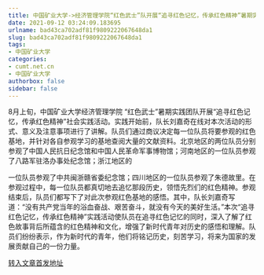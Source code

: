 ```yaml
---
title: 中国矿业大学->经济管理学院“红色武士”队开展“追寻红色记忆，传承红色精神”暑期实践活动 | cumt.net.cn
date: 2021-09-12 03:24:09.183695
urlname: bad43ca702adf81f9809222067648da1
slug: bad43ca702adf81f9809222067648da1
tags: 
- 中国矿业大学
categories:
- cumt.net.cn
- 中国矿业大学
authorbox: false
sidebar: false
---
```

8月上旬，中国矿业大学经济管理学院 “红色武士”暑期实践团队开展“追寻红色记忆，传承红色精神”社会实践活动。实践开始前，队长刘嘉奇在线对本次活动的形式、意义及注意事项进行了讲解。队员们通过商议决定每一位队员将要参观的红色基地，并针对各自参观学习的基地查阅大量的文献资料。北京地区的两位队员分别参观了中国人民抗日纪念馆和中国人民革命军事博物馆；河南地区的一位队员参观了八路军驻洛办事处纪念馆；浙江地区的
<!--more-->
一位队员参观了中共闽浙赣省委纪念馆；四川地区的一位队员参观了朱德故里。在参观过程中，每一位队员都真切地去追忆那段历史，领悟先烈们的红色精神。参观结束后，队员们都写下了对此次参观红色基地的感悟。其中，队长刘嘉奇写道：“没有共产党当年的浴血奋战、艰苦奋斗，就没有今天的美好生活。”本次“追寻红色记忆，传承红色精神”实践活动使队员在追寻红色记忆的同时，深入了解了红色故事背后所蕴含的红色精神和文化，增强了新时代青年对历史的感悟和理解。队员们纷纷表示，作为新时代的青年，他们将铭记历史，刻苦学习，将来为国家的发展贡献自己的一份力量。



[转入文章首发地址](http://xwzx.cumt.edu.cn/3e/d7/c523a605911/page.htm)
